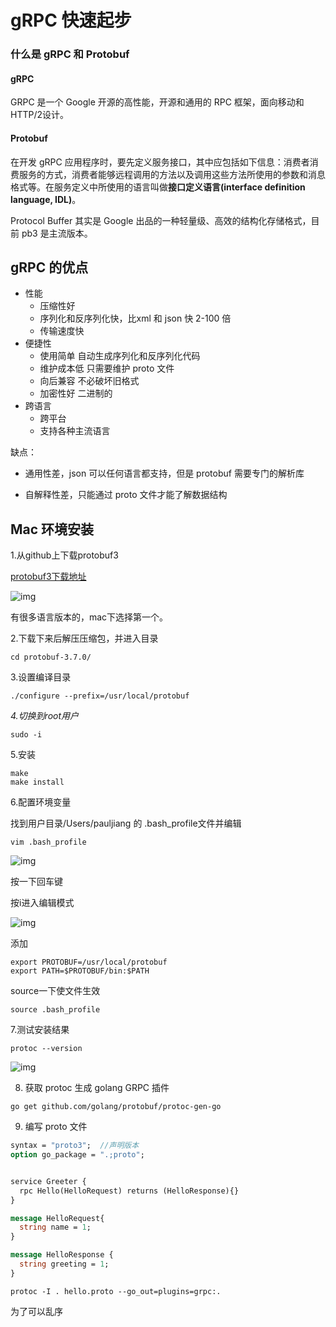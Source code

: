 # gRPC 快速起步

### 什么是 gRPC 和 Protobuf

#### gRPC

GRPC 是一个 Google 开源的高性能，开源和通用的 RPC 框架，面向移动和 HTTP/2设计。

#### Protobuf

在开发 gRPC 应用程序时，要先定义服务接口，其中应包括如下信息：消费者消费服务的方式，消费者能够远程调用的方法以及调用这些方法所使用的参数和消息格式等。在服务定义中所使用的语言叫做**接口定义语言(interface definition language, IDL)**。

Protocol Buffer 其实是 Google 出品的一种轻量级、高效的结构化存储格式，目前 pb3 是主流版本。

## gRPC 的优点

- 性能 
  - 压缩性好
  - 序列化和反序列化快，比xml 和 json 快 2-100 倍
  - 传输速度快
- 便捷性
  - 使用简单     自动生成序列化和反序列化代码
  - 维护成本低 只需要维护 proto 文件
  - 向后兼容  不必破坏旧格式
  - 加密性好  二进制的
- 跨语言
  - 跨平台
  - 支持各种主流语言

缺点：

- 通用性差，json 可以任何语言都支持，但是 protobuf 需要专门的解析库

- 自解释性差，只能通过 proto 文件才能了解数据结构

## Mac 环境安装

1.从github上下载protobuf3

[protobuf3下载地址](https://link.zhihu.com/?target=https%3A//github.com/protocolbuffers/protobuf/releases)

![img](https://pic1.zhimg.com/80/v2-9126c2d16d038d069f1d58b50b2b7768_1440w.jpg)


有很多语言版本的，mac下选择第一个。

2.下载下来后解压压缩包，并进入目录

```text
cd protobuf-3.7.0/
```

3.设置编译目录

```text
./configure --prefix=/usr/local/protobuf
```

*4.切换到root用户*

```text
sudo -i
```

5.安装

```text
make
make install
```

6.配置环境变量

找到用户目录/Users/pauljiang 的 .bash_profile文件并编辑

```text
vim .bash_profile
```

![img](https://pic4.zhimg.com/80/v2-f8240ea4048ebbf3cdf8bdd75aa1ed97_1440w.jpg)



按一下回车键

按i进入编辑模式

![img](https://pic3.zhimg.com/80/v2-10f76cf65d3d56f2d014a3dd65833b9a_1440w.jpg)

添加

```text
export PROTOBUF=/usr/local/protobuf 
export PATH=$PROTOBUF/bin:$PATH
```

source一下使文件生效

```text
source .bash_profile
```

7.测试安装结果

```text
protoc --version
```

![img](https://pic3.zhimg.com/80/v2-57275f65c7bb6913c7fe340a30455142_1440w.jpg)

8. 获取 protoc 生成 golang GRPC 插件

```shell
go get github.com/golang/protobuf/protoc-gen-go
```

9. 编写 proto 文件

```protobuf
syntax = "proto3";  //声明版本
option go_package = ".;proto";


service Greeter {
  rpc Hello(HelloRequest) returns (HelloResponse){}
}

message HelloRequest{
  string name = 1;
}

message HelloResponse {
  string greeting = 1;
}
```

```
protoc -I . hello.proto --go_out=plugins=grpc:.
```



为了可以乱序